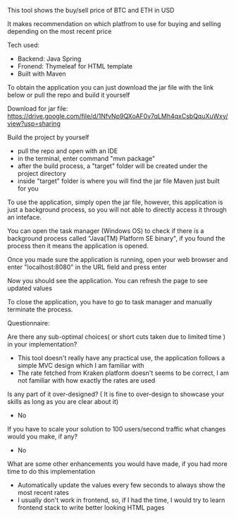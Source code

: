 This tool shows the buy/sell price of BTC and ETH in USD

It makes recommendation on which platfrom to use for buying and selling depending on the most recent price

Tech used:

- Backend: Java Spring
- Fronend: Thymeleaf for HTML template
- Built with Maven

To obtain the application you can just download the jar file with the link below or pull the repo and build it yourself

Download for jar file: https://drive.google.com/file/d/1NfvNp9QXoAF0v7qLMh4qxCsbQquXuWxy/view?usp=sharing

Build the project by yourself
- pull the repo and open with an IDE
- in the terminal, enter command "mvn package"
- after the build process, a "target" folder will be created under the project directory
- inside "target" folder is where you will find the jar file Maven just built for you

To use the application, simply open the jar file, however, this application is just a background process, so you will not able to directly access it through an inteface.

You can open the task manager (Windows OS) to check if there is a background process called "Java(TM) Platform SE binary", if you found the process then it means the application is opened.

Once you made sure the application is running, open your web browser and enter "localhost:8080" in the URL field and press enter

Now you should see the application. You can refresh the page to see updated values

To close the application, you have to go to task manager and manually terminate the process.



Questionnaire:

Are there any sub-optimal choices( or short cuts taken due to limited time ) in your implementation?
- This tool doesn't really have any practical use, the application follows a simple MVC design which I am familiar with
- The rate fetched from Kraken platform doesn't seems to be correct, I am not familiar with how exactly the rates are used

Is any part of it over-designed? ( It is fine to over-design to showcase your skills as long as you are clear about it)
- No

If you have to scale your solution to 100 users/second traffic what changes would you make, if any?
- No

What are some other enhancements you would have made, if you had more time to do this implementation
- Automatically update the values every few seconds to always show the most recent rates
- I usually don't work in frontend, so, if I had the time, I would try to learn frontend stack to write better looking HTML pages
